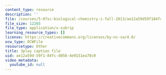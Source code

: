 ```yaml
---
content_type: resource
description: ''
file: /courses/5-07sc-biological-chemistry-i-fall-2013/ae12a59d59f184fcd0584e9151ea78c0_f-bMQdul6xI.srt
file_size: 12265
file_type: application/x-subrip
learning_resource_types: []
license: https://creativecommons.org/licenses/by-nc-sa/4.0/
ocw_type: OCWFile
resourcetype: Other
title: 3play caption file
uid: ae12a59d-59f1-84fc-d058-4e9151ea78c0
video_metadata:
  youtube_id: null
---
```

